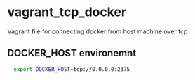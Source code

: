 # vagrant_tcp_docker
Vagrant file for connecting docker from host machine over tcp

## DOCKER_HOST environemnt

```bash
  export DOCKER_HOST=tcp://0.0.0.0:2375
```
